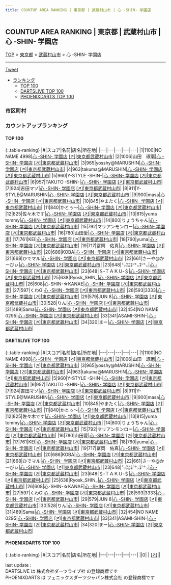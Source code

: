 ```yaml
---
title: COUNTUP AREA RANKING | 東京都 | 武蔵村山市 | 心 -SHIN- 学園店
---
```

## COUNTUP AREA RANKING | 東京都 | 武蔵村山市 | 心 -SHIN- 学園店

[TOP](/darts/rank/) > [東京都](/darts/rank/東京都/) > [武蔵村山市](/darts/rank/東京都/武蔵村山市/) > 心 -SHIN- 学園店

___

<a href="https://twitter.com/share?ref_src=twsrc%5Etfw" data-text="COUNTUP AREA RANKING | 東京都武蔵村山市心 -SHIN- 学園店" class="twitter-share-button" data-hashtags="DARTSLIVE,PHOENIXDARTS,darts,ダーツ" data-show-count="false">Tweet</a>

* [ランキング](#カウントアップランキング)
    * [TOP 100](#top-100)
    * [DARTSLIVE TOP 100](#dartslive-top-100)
    * [PHOENIXDARTS TOP 100](#phoenixdarts-top-100)

### 市区町村

<ul>

</ul>

### カウントアップランキング

#### TOP 100



{:.table-ranking}
|#|スコア|名前|店名|所在地|
|---|---|---|---|---|
|1|1100|<span class="rank-name-dl">NO NAME 4998</span>|<a href="/darts/rank/shops/9e568725fc733e7228032249b44395af.html">心 -SHIN- 学園店</a> <a href="https://search.dartslive.com/jp/shop/9e568725fc733e7228032249b44395af">[↗]</a>|<a href="/darts/rank/東京都/武蔵村山市">東京都武蔵村山市</a>|
|2|1006|<span class="rank-name-dl">山田　琢磨</span>|<a href="/darts/rank/shops/9e568725fc733e7228032249b44395af.html">心 -SHIN- 学園店</a> <a href="https://search.dartslive.com/jp/shop/9e568725fc733e7228032249b44395af">[↗]</a>|<a href="/darts/rank/東京都/武蔵村山市">東京都武蔵村山市</a>|
|3|965|<span class="rank-name-dl">yosshy@MARUSHIN</span>|<a href="/darts/rank/shops/9e568725fc733e7228032249b44395af.html">心 -SHIN- 学園店</a> <a href="https://search.dartslive.com/jp/shop/9e568725fc733e7228032249b44395af">[↗]</a>|<a href="/darts/rank/東京都/武蔵村山市">東京都武蔵村山市</a>|
|4|963|<span class="rank-name-dl">takuma@MARUSHIN</span>|<a href="/darts/rank/shops/9e568725fc733e7228032249b44395af.html">心 -SHIN- 学園店</a> <a href="https://search.dartslive.com/jp/shop/9e568725fc733e7228032249b44395af">[↗]</a>|<a href="/darts/rank/東京都/武蔵村山市">東京都武蔵村山市</a>|
|5|960|<span class="rank-name-dl">Y-STYLE -SHIN-</span>|<a href="/darts/rank/shops/9e568725fc733e7228032249b44395af.html">心 -SHIN- 学園店</a> <a href="https://search.dartslive.com/jp/shop/9e568725fc733e7228032249b44395af">[↗]</a>|<a href="/darts/rank/東京都/武蔵村山市">東京都武蔵村山市</a>|
|6|957|<span class="rank-name-dl">TAKUTO -SHIN-</span>|<a href="/darts/rank/shops/9e568725fc733e7228032249b44395af.html">心 -SHIN- 学園店</a> <a href="https://search.dartslive.com/jp/shop/9e568725fc733e7228032249b44395af">[↗]</a>|<a href="/darts/rank/東京都/武蔵村山市">東京都武蔵村山市</a>|
|7|924|<span class="rank-name-dl">吉田マソ</span>|<a href="/darts/rank/shops/9e568725fc733e7228032249b44395af.html">心 -SHIN- 学園店</a> <a href="https://search.dartslive.com/jp/shop/9e568725fc733e7228032249b44395af">[↗]</a>|<a href="/darts/rank/東京都/武蔵村山市">東京都武蔵村山市</a>|
|8|911|<span class="rank-name-dl">Y-STYLE@MARUSHIN</span>|<a href="/darts/rank/shops/9e568725fc733e7228032249b44395af.html">心 -SHIN- 学園店</a> <a href="https://search.dartslive.com/jp/shop/9e568725fc733e7228032249b44395af">[↗]</a>|<a href="/darts/rank/東京都/武蔵村山市">東京都武蔵村山市</a>|
|9|900|<span class="rank-name-dl">masa</span>|<a href="/darts/rank/shops/9e568725fc733e7228032249b44395af.html">心 -SHIN- 学園店</a> <a href="https://search.dartslive.com/jp/shop/9e568725fc733e7228032249b44395af">[↗]</a>|<a href="/darts/rank/東京都/武蔵村山市">東京都武蔵村山市</a>|
|10|845|<span class="rank-name-dl">やまたく</span>|<a href="/darts/rank/shops/9e568725fc733e7228032249b44395af.html">心 -SHIN- 学園店</a> <a href="https://search.dartslive.com/jp/shop/9e568725fc733e7228032249b44395af">[↗]</a>|<a href="/darts/rank/東京都/武蔵村山市">東京都武蔵村山市</a>|
|11|840|<span class="rank-name-dl">かとぅ〜</span>|<a href="/darts/rank/shops/9e568725fc733e7228032249b44395af.html">心 -SHIN- 学園店</a> <a href="https://search.dartslive.com/jp/shop/9e568725fc733e7228032249b44395af">[↗]</a>|<a href="/darts/rank/東京都/武蔵村山市">東京都武蔵村山市</a>|
|12|825|<span class="rank-name-dl">佐々木です</span>|<a href="/darts/rank/shops/9e568725fc733e7228032249b44395af.html">心 -SHIN- 学園店</a> <a href="https://search.dartslive.com/jp/shop/9e568725fc733e7228032249b44395af">[↗]</a>|<a href="/darts/rank/東京都/武蔵村山市">東京都武蔵村山市</a>|
|13|815|<span class="rank-name-dl">yuma tommy</span>|<a href="/darts/rank/shops/9e568725fc733e7228032249b44395af.html">心 -SHIN- 学園店</a> <a href="https://search.dartslive.com/jp/shop/9e568725fc733e7228032249b44395af">[↗]</a>|<a href="/darts/rank/東京都/武蔵村山市">東京都武蔵村山市</a>|
|14|800|<span class="rank-name-dl">りょうちゃん</span>|<a href="/darts/rank/shops/9e568725fc733e7228032249b44395af.html">心 -SHIN- 学園店</a> <a href="https://search.dartslive.com/jp/shop/9e568725fc733e7228032249b44395af">[↗]</a>|<a href="/darts/rank/東京都/武蔵村山市">東京都武蔵村山市</a>|
|15|792|<span class="rank-name-dl">マリアンモンロー</span>|<a href="/darts/rank/shops/9e568725fc733e7228032249b44395af.html">心 -SHIN- 学園店</a> <a href="https://search.dartslive.com/jp/shop/9e568725fc733e7228032249b44395af">[↗]</a>|<a href="/darts/rank/東京都/武蔵村山市">東京都武蔵村山市</a>|
|16|780|<span class="rank-name-dl">山田愛</span>|<a href="/darts/rank/shops/9e568725fc733e7228032249b44395af.html">心 -SHIN- 学園店</a> <a href="https://search.dartslive.com/jp/shop/9e568725fc733e7228032249b44395af">[↗]</a>|<a href="/darts/rank/東京都/武蔵村山市">東京都武蔵村山市</a>|
|17|761|<span class="rank-name-dl">KEI</span>|<a href="/darts/rank/shops/9e568725fc733e7228032249b44395af.html">心 -SHIN- 学園店</a> <a href="https://search.dartslive.com/jp/shop/9e568725fc733e7228032249b44395af">[↗]</a>|<a href="/darts/rank/東京都/武蔵村山市">東京都武蔵村山市</a>|
|18|760|<span class="rank-name-dl">yuma</span>|<a href="/darts/rank/shops/9e568725fc733e7228032249b44395af.html">心 -SHIN- 学園店</a> <a href="https://search.dartslive.com/jp/shop/9e568725fc733e7228032249b44395af">[↗]</a>|<a href="/darts/rank/東京都/武蔵村山市">東京都武蔵村山市</a>|
|19|717|<span class="rank-name-dl">冨岡　佑真</span>|<a href="/darts/rank/shops/9e568725fc733e7228032249b44395af.html">心 -SHIN- 学園店</a> <a href="https://search.dartslive.com/jp/shop/9e568725fc733e7228032249b44395af">[↗]</a>|<a href="/darts/rank/東京都/武蔵村山市">東京都武蔵村山市</a>|
|20|686|<span class="rank-name-dl">KOBA</span>|<a href="/darts/rank/shops/9e568725fc733e7228032249b44395af.html">心 -SHIN- 学園店</a> <a href="https://search.dartslive.com/jp/shop/9e568725fc733e7228032249b44395af">[↗]</a>|<a href="/darts/rank/東京都/武蔵村山市">東京都武蔵村山市</a>|
|21|668|<span class="rank-name-dl">ひでマル</span>|<a href="/darts/rank/shops/9e568725fc733e7228032249b44395af.html">心 -SHIN- 学園店</a> <a href="https://search.dartslive.com/jp/shop/9e568725fc733e7228032249b44395af">[↗]</a>|<a href="/darts/rank/東京都/武蔵村山市">東京都武蔵村山市</a>|
|22|661|<span class="rank-name-dl">さーや@かーびぃ</span>|<a href="/darts/rank/shops/9e568725fc733e7228032249b44395af.html">心 -SHIN- 学園店</a> <a href="https://search.dartslive.com/jp/shop/9e568725fc733e7228032249b44395af">[↗]</a>|<a href="/darts/rank/東京都/武蔵村山市">東京都武蔵村山市</a>|
|23|648|<span class="rank-name-dl">㍉㍑㌢㌧㌢㌧</span>|<a href="/darts/rank/shops/9e568725fc733e7228032249b44395af.html">心 -SHIN- 学園店</a> <a href="https://search.dartslive.com/jp/shop/9e568725fc733e7228032249b44395af">[↗]</a>|<a href="/darts/rank/東京都/武蔵村山市">東京都武蔵村山市</a>|
|23|648|<span class="rank-name-dl">＄‐ＴＡＫＵ‐＄</span>|<a href="/darts/rank/shops/9e568725fc733e7228032249b44395af.html">心 -SHIN- 学園店</a> <a href="https://search.dartslive.com/jp/shop/9e568725fc733e7228032249b44395af">[↗]</a>|<a href="/darts/rank/東京都/武蔵村山市">東京都武蔵村山市</a>|
|25|638|<span class="rank-name-dl">Ryosk_SHIN_</span>|<a href="/darts/rank/shops/9e568725fc733e7228032249b44395af.html">心 -SHIN- 学園店</a> <a href="https://search.dartslive.com/jp/shop/9e568725fc733e7228032249b44395af">[↗]</a>|<a href="/darts/rank/東京都/武蔵村山市">東京都武蔵村山市</a>|
|26|608|<span class="rank-name-dl">心-SHIN-☆KANAE</span>|<a href="/darts/rank/shops/9e568725fc733e7228032249b44395af.html">心 -SHIN- 学園店</a> <a href="https://search.dartslive.com/jp/shop/9e568725fc733e7228032249b44395af">[↗]</a>|<a href="/darts/rank/東京都/武蔵村山市">東京都武蔵村山市</a>|
|27|597|<span class="rank-name-dl">くわG</span>|<a href="/darts/rank/shops/9e568725fc733e7228032249b44395af.html">心 -SHIN- 学園店</a> <a href="https://search.dartslive.com/jp/shop/9e568725fc733e7228032249b44395af">[↗]</a>|<a href="/darts/rank/東京都/武蔵村山市">東京都武蔵村山市</a>|
|28|593|<span class="rank-name-dl">3333</span>|<a href="/darts/rank/shops/9e568725fc733e7228032249b44395af.html">心 -SHIN- 学園店</a> <a href="https://search.dartslive.com/jp/shop/9e568725fc733e7228032249b44395af">[↗]</a>|<a href="/darts/rank/東京都/武蔵村山市">東京都武蔵村山市</a>|
|29|579|<span class="rank-name-dl">JUN 8</span>|<a href="/darts/rank/shops/9e568725fc733e7228032249b44395af.html">心 -SHIN- 学園店</a> <a href="https://search.dartslive.com/jp/shop/9e568725fc733e7228032249b44395af">[↗]</a>|<a href="/darts/rank/東京都/武蔵村山市">東京都武蔵村山市</a>|
|30|528|<span class="rank-name-dl">りん</span>|<a href="/darts/rank/shops/9e568725fc733e7228032249b44395af.html">心 -SHIN- 学園店</a> <a href="https://search.dartslive.com/jp/shop/9e568725fc733e7228032249b44395af">[↗]</a>|<a href="/darts/rank/東京都/武蔵村山市">東京都武蔵村山市</a>|
|31|489|<span class="rank-name-dl">Sama</span>|<a href="/darts/rank/shops/9e568725fc733e7228032249b44395af.html">心 -SHIN- 学園店</a> <a href="https://search.dartslive.com/jp/shop/9e568725fc733e7228032249b44395af">[↗]</a>|<a href="/darts/rank/東京都/武蔵村山市">東京都武蔵村山市</a>|
|32|454|<span class="rank-name-dl">NO NAME 0295</span>|<a href="/darts/rank/shops/9e568725fc733e7228032249b44395af.html">心 -SHIN- 学園店</a> <a href="https://search.dartslive.com/jp/shop/9e568725fc733e7228032249b44395af">[↗]</a>|<a href="/darts/rank/東京都/武蔵村山市">東京都武蔵村山市</a>|
|33|341|<span class="rank-name-dl">ASAMI-SHIN-</span>|<a href="/darts/rank/shops/9e568725fc733e7228032249b44395af.html">心 -SHIN- 学園店</a> <a href="https://search.dartslive.com/jp/shop/9e568725fc733e7228032249b44395af">[↗]</a>|<a href="/darts/rank/東京都/武蔵村山市">東京都武蔵村山市</a>|
|34|320|<span class="rank-name-dl">まー</span>|<a href="/darts/rank/shops/9e568725fc733e7228032249b44395af.html">心 -SHIN- 学園店</a> <a href="https://search.dartslive.com/jp/shop/9e568725fc733e7228032249b44395af">[↗]</a>|<a href="/darts/rank/東京都/武蔵村山市">東京都武蔵村山市</a>|


#### DARTSLIVE TOP 100



{:.table-ranking}
|#|スコア|名前|店名|所在地|
|---|---|---|---|---|
|1|1100|<span class="rank-name-dl">NO NAME 4998</span>|<a href="/darts/rank/shops/9e568725fc733e7228032249b44395af.html">心 -SHIN- 学園店</a> <a href="https://search.dartslive.com/jp/shop/9e568725fc733e7228032249b44395af">[↗]</a>|<a href="/darts/rank/東京都/武蔵村山市">東京都武蔵村山市</a>|
|2|1006|<span class="rank-name-dl">山田　琢磨</span>|<a href="/darts/rank/shops/9e568725fc733e7228032249b44395af.html">心 -SHIN- 学園店</a> <a href="https://search.dartslive.com/jp/shop/9e568725fc733e7228032249b44395af">[↗]</a>|<a href="/darts/rank/東京都/武蔵村山市">東京都武蔵村山市</a>|
|3|965|<span class="rank-name-dl">yosshy@MARUSHIN</span>|<a href="/darts/rank/shops/9e568725fc733e7228032249b44395af.html">心 -SHIN- 学園店</a> <a href="https://search.dartslive.com/jp/shop/9e568725fc733e7228032249b44395af">[↗]</a>|<a href="/darts/rank/東京都/武蔵村山市">東京都武蔵村山市</a>|
|4|963|<span class="rank-name-dl">takuma@MARUSHIN</span>|<a href="/darts/rank/shops/9e568725fc733e7228032249b44395af.html">心 -SHIN- 学園店</a> <a href="https://search.dartslive.com/jp/shop/9e568725fc733e7228032249b44395af">[↗]</a>|<a href="/darts/rank/東京都/武蔵村山市">東京都武蔵村山市</a>|
|5|960|<span class="rank-name-dl">Y-STYLE -SHIN-</span>|<a href="/darts/rank/shops/9e568725fc733e7228032249b44395af.html">心 -SHIN- 学園店</a> <a href="https://search.dartslive.com/jp/shop/9e568725fc733e7228032249b44395af">[↗]</a>|<a href="/darts/rank/東京都/武蔵村山市">東京都武蔵村山市</a>|
|6|957|<span class="rank-name-dl">TAKUTO -SHIN-</span>|<a href="/darts/rank/shops/9e568725fc733e7228032249b44395af.html">心 -SHIN- 学園店</a> <a href="https://search.dartslive.com/jp/shop/9e568725fc733e7228032249b44395af">[↗]</a>|<a href="/darts/rank/東京都/武蔵村山市">東京都武蔵村山市</a>|
|7|924|<span class="rank-name-dl">吉田マソ</span>|<a href="/darts/rank/shops/9e568725fc733e7228032249b44395af.html">心 -SHIN- 学園店</a> <a href="https://search.dartslive.com/jp/shop/9e568725fc733e7228032249b44395af">[↗]</a>|<a href="/darts/rank/東京都/武蔵村山市">東京都武蔵村山市</a>|
|8|911|<span class="rank-name-dl">Y-STYLE@MARUSHIN</span>|<a href="/darts/rank/shops/9e568725fc733e7228032249b44395af.html">心 -SHIN- 学園店</a> <a href="https://search.dartslive.com/jp/shop/9e568725fc733e7228032249b44395af">[↗]</a>|<a href="/darts/rank/東京都/武蔵村山市">東京都武蔵村山市</a>|
|9|900|<span class="rank-name-dl">masa</span>|<a href="/darts/rank/shops/9e568725fc733e7228032249b44395af.html">心 -SHIN- 学園店</a> <a href="https://search.dartslive.com/jp/shop/9e568725fc733e7228032249b44395af">[↗]</a>|<a href="/darts/rank/東京都/武蔵村山市">東京都武蔵村山市</a>|
|10|845|<span class="rank-name-dl">やまたく</span>|<a href="/darts/rank/shops/9e568725fc733e7228032249b44395af.html">心 -SHIN- 学園店</a> <a href="https://search.dartslive.com/jp/shop/9e568725fc733e7228032249b44395af">[↗]</a>|<a href="/darts/rank/東京都/武蔵村山市">東京都武蔵村山市</a>|
|11|840|<span class="rank-name-dl">かとぅ〜</span>|<a href="/darts/rank/shops/9e568725fc733e7228032249b44395af.html">心 -SHIN- 学園店</a> <a href="https://search.dartslive.com/jp/shop/9e568725fc733e7228032249b44395af">[↗]</a>|<a href="/darts/rank/東京都/武蔵村山市">東京都武蔵村山市</a>|
|12|825|<span class="rank-name-dl">佐々木です</span>|<a href="/darts/rank/shops/9e568725fc733e7228032249b44395af.html">心 -SHIN- 学園店</a> <a href="https://search.dartslive.com/jp/shop/9e568725fc733e7228032249b44395af">[↗]</a>|<a href="/darts/rank/東京都/武蔵村山市">東京都武蔵村山市</a>|
|13|815|<span class="rank-name-dl">yuma tommy</span>|<a href="/darts/rank/shops/9e568725fc733e7228032249b44395af.html">心 -SHIN- 学園店</a> <a href="https://search.dartslive.com/jp/shop/9e568725fc733e7228032249b44395af">[↗]</a>|<a href="/darts/rank/東京都/武蔵村山市">東京都武蔵村山市</a>|
|14|800|<span class="rank-name-dl">りょうちゃん</span>|<a href="/darts/rank/shops/9e568725fc733e7228032249b44395af.html">心 -SHIN- 学園店</a> <a href="https://search.dartslive.com/jp/shop/9e568725fc733e7228032249b44395af">[↗]</a>|<a href="/darts/rank/東京都/武蔵村山市">東京都武蔵村山市</a>|
|15|792|<span class="rank-name-dl">マリアンモンロー</span>|<a href="/darts/rank/shops/9e568725fc733e7228032249b44395af.html">心 -SHIN- 学園店</a> <a href="https://search.dartslive.com/jp/shop/9e568725fc733e7228032249b44395af">[↗]</a>|<a href="/darts/rank/東京都/武蔵村山市">東京都武蔵村山市</a>|
|16|780|<span class="rank-name-dl">山田愛</span>|<a href="/darts/rank/shops/9e568725fc733e7228032249b44395af.html">心 -SHIN- 学園店</a> <a href="https://search.dartslive.com/jp/shop/9e568725fc733e7228032249b44395af">[↗]</a>|<a href="/darts/rank/東京都/武蔵村山市">東京都武蔵村山市</a>|
|17|761|<span class="rank-name-dl">KEI</span>|<a href="/darts/rank/shops/9e568725fc733e7228032249b44395af.html">心 -SHIN- 学園店</a> <a href="https://search.dartslive.com/jp/shop/9e568725fc733e7228032249b44395af">[↗]</a>|<a href="/darts/rank/東京都/武蔵村山市">東京都武蔵村山市</a>|
|18|760|<span class="rank-name-dl">yuma</span>|<a href="/darts/rank/shops/9e568725fc733e7228032249b44395af.html">心 -SHIN- 学園店</a> <a href="https://search.dartslive.com/jp/shop/9e568725fc733e7228032249b44395af">[↗]</a>|<a href="/darts/rank/東京都/武蔵村山市">東京都武蔵村山市</a>|
|19|717|<span class="rank-name-dl">冨岡　佑真</span>|<a href="/darts/rank/shops/9e568725fc733e7228032249b44395af.html">心 -SHIN- 学園店</a> <a href="https://search.dartslive.com/jp/shop/9e568725fc733e7228032249b44395af">[↗]</a>|<a href="/darts/rank/東京都/武蔵村山市">東京都武蔵村山市</a>|
|20|686|<span class="rank-name-dl">KOBA</span>|<a href="/darts/rank/shops/9e568725fc733e7228032249b44395af.html">心 -SHIN- 学園店</a> <a href="https://search.dartslive.com/jp/shop/9e568725fc733e7228032249b44395af">[↗]</a>|<a href="/darts/rank/東京都/武蔵村山市">東京都武蔵村山市</a>|
|21|668|<span class="rank-name-dl">ひでマル</span>|<a href="/darts/rank/shops/9e568725fc733e7228032249b44395af.html">心 -SHIN- 学園店</a> <a href="https://search.dartslive.com/jp/shop/9e568725fc733e7228032249b44395af">[↗]</a>|<a href="/darts/rank/東京都/武蔵村山市">東京都武蔵村山市</a>|
|22|661|<span class="rank-name-dl">さーや@かーびぃ</span>|<a href="/darts/rank/shops/9e568725fc733e7228032249b44395af.html">心 -SHIN- 学園店</a> <a href="https://search.dartslive.com/jp/shop/9e568725fc733e7228032249b44395af">[↗]</a>|<a href="/darts/rank/東京都/武蔵村山市">東京都武蔵村山市</a>|
|23|648|<span class="rank-name-dl">㍉㍑㌢㌧㌢㌧</span>|<a href="/darts/rank/shops/9e568725fc733e7228032249b44395af.html">心 -SHIN- 学園店</a> <a href="https://search.dartslive.com/jp/shop/9e568725fc733e7228032249b44395af">[↗]</a>|<a href="/darts/rank/東京都/武蔵村山市">東京都武蔵村山市</a>|
|23|648|<span class="rank-name-dl">＄‐ＴＡＫＵ‐＄</span>|<a href="/darts/rank/shops/9e568725fc733e7228032249b44395af.html">心 -SHIN- 学園店</a> <a href="https://search.dartslive.com/jp/shop/9e568725fc733e7228032249b44395af">[↗]</a>|<a href="/darts/rank/東京都/武蔵村山市">東京都武蔵村山市</a>|
|25|638|<span class="rank-name-dl">Ryosk_SHIN_</span>|<a href="/darts/rank/shops/9e568725fc733e7228032249b44395af.html">心 -SHIN- 学園店</a> <a href="https://search.dartslive.com/jp/shop/9e568725fc733e7228032249b44395af">[↗]</a>|<a href="/darts/rank/東京都/武蔵村山市">東京都武蔵村山市</a>|
|26|608|<span class="rank-name-dl">心-SHIN-☆KANAE</span>|<a href="/darts/rank/shops/9e568725fc733e7228032249b44395af.html">心 -SHIN- 学園店</a> <a href="https://search.dartslive.com/jp/shop/9e568725fc733e7228032249b44395af">[↗]</a>|<a href="/darts/rank/東京都/武蔵村山市">東京都武蔵村山市</a>|
|27|597|<span class="rank-name-dl">くわG</span>|<a href="/darts/rank/shops/9e568725fc733e7228032249b44395af.html">心 -SHIN- 学園店</a> <a href="https://search.dartslive.com/jp/shop/9e568725fc733e7228032249b44395af">[↗]</a>|<a href="/darts/rank/東京都/武蔵村山市">東京都武蔵村山市</a>|
|28|593|<span class="rank-name-dl">3333</span>|<a href="/darts/rank/shops/9e568725fc733e7228032249b44395af.html">心 -SHIN- 学園店</a> <a href="https://search.dartslive.com/jp/shop/9e568725fc733e7228032249b44395af">[↗]</a>|<a href="/darts/rank/東京都/武蔵村山市">東京都武蔵村山市</a>|
|29|579|<span class="rank-name-dl">JUN 8</span>|<a href="/darts/rank/shops/9e568725fc733e7228032249b44395af.html">心 -SHIN- 学園店</a> <a href="https://search.dartslive.com/jp/shop/9e568725fc733e7228032249b44395af">[↗]</a>|<a href="/darts/rank/東京都/武蔵村山市">東京都武蔵村山市</a>|
|30|528|<span class="rank-name-dl">りん</span>|<a href="/darts/rank/shops/9e568725fc733e7228032249b44395af.html">心 -SHIN- 学園店</a> <a href="https://search.dartslive.com/jp/shop/9e568725fc733e7228032249b44395af">[↗]</a>|<a href="/darts/rank/東京都/武蔵村山市">東京都武蔵村山市</a>|
|31|489|<span class="rank-name-dl">Sama</span>|<a href="/darts/rank/shops/9e568725fc733e7228032249b44395af.html">心 -SHIN- 学園店</a> <a href="https://search.dartslive.com/jp/shop/9e568725fc733e7228032249b44395af">[↗]</a>|<a href="/darts/rank/東京都/武蔵村山市">東京都武蔵村山市</a>|
|32|454|<span class="rank-name-dl">NO NAME 0295</span>|<a href="/darts/rank/shops/9e568725fc733e7228032249b44395af.html">心 -SHIN- 学園店</a> <a href="https://search.dartslive.com/jp/shop/9e568725fc733e7228032249b44395af">[↗]</a>|<a href="/darts/rank/東京都/武蔵村山市">東京都武蔵村山市</a>|
|33|341|<span class="rank-name-dl">ASAMI-SHIN-</span>|<a href="/darts/rank/shops/9e568725fc733e7228032249b44395af.html">心 -SHIN- 学園店</a> <a href="https://search.dartslive.com/jp/shop/9e568725fc733e7228032249b44395af">[↗]</a>|<a href="/darts/rank/東京都/武蔵村山市">東京都武蔵村山市</a>|
|34|320|<span class="rank-name-dl">まー</span>|<a href="/darts/rank/shops/9e568725fc733e7228032249b44395af.html">心 -SHIN- 学園店</a> <a href="https://search.dartslive.com/jp/shop/9e568725fc733e7228032249b44395af">[↗]</a>|<a href="/darts/rank/東京都/武蔵村山市">東京都武蔵村山市</a>|


#### PHOENIXDARTS TOP 100



{:.table-ranking}
|#|スコア|名前|店名|所在地|
|---|---|---|---|---|
||0|<span class="rank-name-dl"> </span>|<a href="/darts/rank/shops/.html"></a> <a href="">[↗]</a>|<a href="/darts/rank//"></a>|


<div class="footer border-top border-gray-light mt-5 pt-3 text-right text-gray">
    last update : <span style="font-weight: italic" id="foot_last_modified"></span><br />
    DARTSLIVE は 株式会社ダーツライブ社 の登録商標です<br />
    PHOENIXDARTS は フェニックスダーツジャパン株式会社 の登録商標です<br />
</div>

<script src="https://cdnjs.cloudflare.com/ajax/libs/jquery.tablesorter/2.31.3/js/jquery.tablesorter.min.js" integrity="sha512-qzgd5cYSZcosqpzpn7zF2ZId8f/8CHmFKZ8j7mU4OUXTNRd5g+ZHBPsgKEwoqxCtdQvExE5LprwwPAgoicguNg==" crossorigin="anonymous" referrerpolicy="no-referrer"></script>
<link rel="stylesheet" href="https://cdnjs.cloudflare.com/ajax/libs/jquery.tablesorter/2.31.3/css/theme.default.min.css" integrity="sha512-wghhOJkjQX0Lh3NSWvNKeZ0ZpNn+SPVXX1Qyc9OCaogADktxrBiBdKGDoqVUOyhStvMBmJQ8ZdMHiR3wuEq8+w==" crossorigin="anonymous" referrerpolicy="no-referrer" />
<script>
$(function() {
    $(".table-ranking").tablesorter({sortList:[[0, 0]]});
    $("#foot_last_modified").text(formatDate(new Date(document.lastModified), 'yyyy-MM-dd HH:mm:ss'));
});
</script>

<script async src="https://platform.twitter.com/widgets.js" charset="utf-8"></script>
